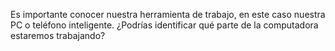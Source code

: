 Es importante conocer nuestra herramienta de trabajo, en este caso nuestra PC o teléfono inteligente. ¿Podrías identificar qué parte de la computadora estaremos trabajando?